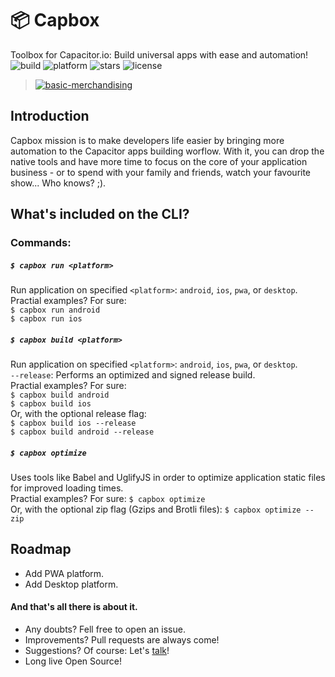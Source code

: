 # 📦 Capbox  
  
Toolbox for Capacitor.io: Build universal apps with ease and automation!  
![build](https://img.shields.io/appveyor/ci/gruntjs/grunt.svg)  ![platform](https://img.shields.io/node/v/react.svg) ![stars](https://img.shields.io/amo/stars/dustman.svg) ![license](https://img.shields.io/bower/l/bootstrap.svg)  
  
> [![basic-merchandising](https://i.imgur.com/KceuOBP.png)](https://github.com/leopq)
  
## Introduction  
Capbox mission is to make developers life easier by bringing more automation to the Capacitor apps building worflow. With it, you can drop the native tools and have more time to focus on the core of your application business - or to spend with your family and friends, watch your favourite show... Who knows? ;).   
  
## What's included on the CLI?  
  
### Commands:  
##### `$ capbox run <platform>`  
Run application on specified `<platform>`: `android`, `ios`, `pwa`, or `desktop`.      
Practial examples? For sure:  
`$ capbox run android`  
`$ capbox run ios`  

  
##### `$ capbox build <platform>`  
Run application on specified `<platform>`: `android`, `ios`, `pwa`, or `desktop`.  
 `--release`: Performs an optimized and signed release build.    
Practial examples? For sure:  
`$ capbox build android`  
`$ capbox build ios`  
Or, with the optional release flag:  
`$ capbox build ios --release`  
`$ capbox build android --release`  

##### `$ capbox optimize`  
Uses tools like Babel and UglifyJS in order to optimize application static files for improved loading times.    
Practial examples? For sure:
`$ capbox optimize`  
Or, with the optional zip flag (Gzips and Brotli files):
`$ capbox optimize --zip`  

## Roadmap
- Add PWA platform.
- Add Desktop platform.
  
#### And that's all there is about it.  
- Any doubts? Fell free to open an issue.  
- Improvements? Pull requests are always come!  
- Suggestions? Of course: Let's [talk](https://twitter.com/leopq)!  
- Long live Open Source!  
